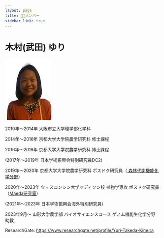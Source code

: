 ```yaml
---
layout: page
title: 👩‍🏫メンバー
sidebar_link: true
---
```



# **木村(武田) ゆり** 

![Yuri Kimura](category/Yuri2.jpg)   

2010年〜2014年 大阪市立大学理学部化学科 

2014年〜2016年 京都大学大学院農学研究科 修士課程  

2016年〜2019年 京都大学大学院農学研究科 博士課程

  (2017年〜2019年 日本学術振興会特別研究員DC2)

2019年〜2020年 京都大学大学院農学研究科 ポスドク研究員（<a href="https://www.rish.kyoto-u.ac.jp/lmsfpm/"> 森林代謝機能化学分野</a>）

2020年〜2023年 ウィスコンシン大学マディソン校 植物学専攻 ポスドク研究員（<a href="https://maeda.botany.wisc.edu/wiki/Main_Page">Maeda研究室</a>）

  (2021年〜2023年 日本学術振興会海外特別研究員)

2023年9月〜 山形大学農学部 バイオサイエンスコース ゲノム機能生化学分野 助教

ResearchGate: https://www.researchgate.net/profile/Yuri-Takeda-Kimura


